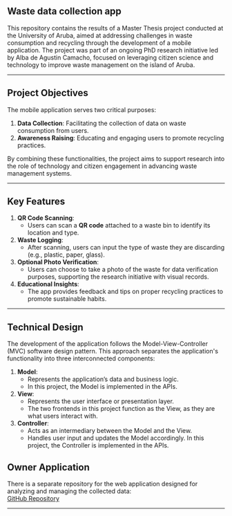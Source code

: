 ## Waste data collection app

This repository contains the results of a Master Thesis project conducted at the University of Aruba, aimed at addressing challenges in waste consumption and recycling through the development of a mobile application. The project was part of an ongoing PhD research initiative led by Alba de Agustin Camacho, focused on leveraging citizen science and technology to improve waste management on the island of Aruba.

---

## Project Objectives

The mobile application serves two critical purposes:
1. **Data Collection**: Facilitating the collection of data on waste consumption from users.
2. **Awareness Raising**: Educating and engaging users to promote recycling practices.

By combining these functionalities, the project aims to support research into the role of technology and citizen engagement in advancing waste management systems.

---

## Key Features

1. **QR Code Scanning**:
   - Users can scan a **QR code** attached to a waste bin to identify its location and type.
2. **Waste Logging**:
   - After scanning, users can input the type of waste they are discarding (e.g., plastic, paper, glass).
3. **Optional Photo Verification**:
   - Users can choose to take a photo of the waste for data verification purposes, supporting the research initiative with visual records.
4. **Educational Insights**:
   - The app provides feedback and tips on proper recycling practices to promote sustainable habits.

---

## Technical Design

The development of the application follows the Model-View-Controller (MVC) software design pattern. This approach separates the application's functionality into three interconnected components:

1. **Model**:
   - Represents the application’s data and business logic.
   - In this project, the Model is implemented in the APIs.
2. **View**:
   - Represents the user interface or presentation layer.
   - The two frontends in this project function as the View, as they are what users interact with.
3. **Controller**:
   - Acts as an intermediary between the Model and the View.
   - Handles user input and updates the Model accordingly. In this project, the Controller is implemented in the APIs.

## Owner Application

There is a separate repository for the web application designed for analyzing and managing the collected data:   
  [GitHub Repository](https://github.com/lennartsteenberghs/statisticsdontwastedata)

---

